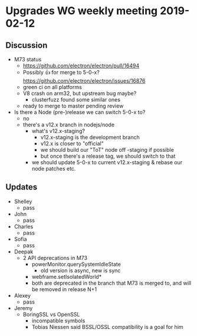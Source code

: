 # Upgrades WG weekly meeting 2019-02-12

## Discussion

- M73 status
    - https://github.com/electron/electron/pull/16494
    - Possibly :+1: for merge to 5-0-x? https://github.com/electron/electron/issues/16876
    - green ci on all platforms
    - V8 crash on arm32, but upstream bug maybe?
        - clusterfuzz found some similar ones
    - ready to merge to master pending review
- Is there a Node (pre-)release we can switch 5-0-x to?
    - no
    - there's a v12.x branch in nodejs/node
        - what's v12.x-staging?
            - v12.x-staging is the development branch
            - v12.x is closer to "official"
            - we should build our "ToT" node off -staging if possible
            - but once there's a release tag, we should switch to that
        - we should update 5-0-x to current v12.x-staging & rebase our node patches etc.

## Updates

- Shelley
    - pass
- John
    - pass
- Charles
    - pass
- Sofia
    - pass
- Deepak
    - 2 API deprecations in M73
        - powerMonitor.querySystemIdleState
            - old version is async, new is sync
        - webframe.setIsolatedWorld*
        - both are deprecated in the branch that M73 is merged to, and will be removed in release N+1
- Alexey
    - pass
- Jeremy
    - BoringSSL vs OpenSSL
        - incompatible symbols
        - Tobias Niessen said BSSL/OSSL compatibility is a goal for him
